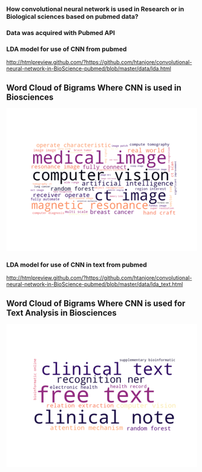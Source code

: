 
### How convolutional neural network is used in Research or in Biological sciences based on pubmed data?
### Data was acquired with Pubmed API

### LDA model for use of CNN from pubmed

http://htmlpreview.github.com/?https://github.com/htanjore/convolutional-neural-network-in-BioScience-pubmed/blob/master/data/lda.html
## Word Cloud of Bigrams Where CNN is used in Biosciences
![ScreenShot](data/word_cloud_cnn.png 'CNN')

### LDA model for use of CNN in text from pubmed
http://htmlpreview.github.com/?https://github.com/htanjore/convolutional-neural-network-in-BioScience-pubmed/blob/master/data/lda_text.html

## Word Cloud of Bigrams Where CNN is used for Text Analysis in Biosciences
![ScreenShot](data/word_cloud_cnn_text.png 'CNN Text')